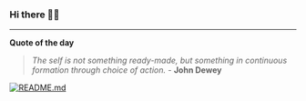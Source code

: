 ### Hi there 👋🏻


---

**Quote of the day**

> *The self is not something ready-made, but something in continuous formation through choice of action.* - **John Dewey** 

[![README.md](https://github.com/marcolovazzano/marcolovazzano/actions/workflows/readme.yml/badge.svg?branch=main)](https://github.com/marcolovazzano/marcolovazzano/actions/workflows/readme.yml)
